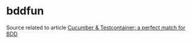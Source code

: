 # bddfun

Source related to article [Cucumber & Testcontainer: a perfect match for BDD](https://fpaparoni.medium.com/cucumber-testcontainer-a-bdd-perfect-match-956cf62cdf47)
